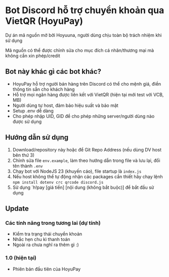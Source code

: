 # Bot Discord hỗ trợ chuyển khoản qua VietQR (HoyuPay)

Dự án mã nguồn mở bởi Hoyuuna, người dùng chịu toàn bộ trách nhiệm khi sử dụng

Mã nguồn có thể được chỉnh sửa cho mục đích cá nhân/thương mại mà không cần xin phép/credit

## Bot này khác gì các bot khác?

- HoyuPay hỗ trợ người bán hàng trên Discord có thể cho mệnh giá, điền thông tin sẵn cho khách hàng
- Hỗ trợ mọi ngân hàng được liên kết với VietQR (hiện tại mới test với VCB, MB)
- Người dùng tự host, đảm bảo hiệu suất và bảo mật
- Setup .env dễ dàng
- Cho phép nhập UID, GID để cho phép những server/người dùng nào được sử dụng

## Hướng dẫn sử dụng

1. Download/repository này hoặc để Git Repo Address (nếu dùng DV host bên thứ 3)
2. Chỉnh sửa file `env.example`, làm theo hướng dẫn trong file và lưu lại, đổi tên thành `.env`
3. Chạy bot với NodeJS 23 (khuyến cáo), file startup là `index.js`
4. Nếu host không thể tự động nhận các packages cần thiết hãy chạy lệnh `npm install dotenv crc qrcode discord.js`
5. Sử dụng `h!pay [giá tiền] [nội dung (không bắt buộc)] để bắt đầu sử dụng

## Update

### Các tính năng trong tương lai (dự tính)

- Kiểm tra trạng thái chuyển khoản
- Nhắc hẹn chu kì thanh toán
- Ngoài ra chưa nghĩ ra thêm gì :)

### 1.0 (hiện tại)

- Phiên bản đầu tiên của HoyuPay
